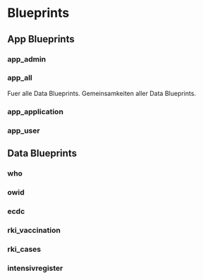 # Blueprints

## App Blueprints

### app_admin

### app_all

Fuer alle Data Blueprints. Gemeinsamkeiten aller Data Blueprints.

### app_application

### app_user

## Data Blueprints

### who

### owid

### ecdc

### rki_vaccination

### rki_cases

### intensivregister

